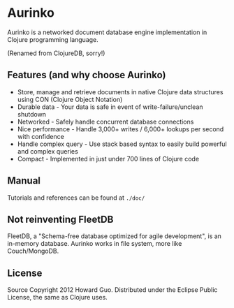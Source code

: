 # Aurinko
Aurinko is a networked document database engine implementation in Clojure programming language.

(Renamed from ClojureDB, sorry!)

## Features (and why choose Aurinko)
* Store, manage and retrieve documents in native Clojure data structures using CON (Clojure Object Notation)</li>
* Durable data - Your data is safe in event of write-failure/unclean shutdown</li>
* Networked - Safely handle concurrent database connections</li>
* Nice performance - Handle 3,000+ writes / 6,000+ lookups per second with confidence</li>
* Handle complex query - Use stack based syntax to easily build powerful and complex queries</li>
* Compact - Implemented in just under 700 lines of Clojure code</li>

## Manual
Tutorials and references can be found at `./doc/`

## Not reinventing FleetDB
FleetDB, a "Schema-free database optimized for agile development", is an in-memory database. Aurinko works in file system, more like Couch/MongoDB.

## License
Source Copyright 2012 Howard Guo.
Distributed under the Eclipse Public License, the same as Clojure uses.
